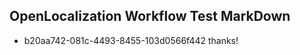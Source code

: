 ## OpenLocalization Workflow Test MarkDown

* b20aa742-081c-4493-8455-103d0566f442 
thanks!



<!--HONumber=Jan16_HO5-->
